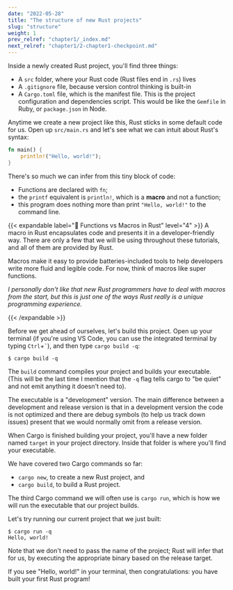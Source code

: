 ```yaml
---
date: "2022-05-28"
title: "The structure of new Rust projects"
slug: "structure"
weight: 1
prev_relref: "chapter1/_index.md"
next_relref: "chapter1/2-chapter1-checkpoint.md"
---
```


Inside a newly created Rust project, you'll find three things:

* A `src` folder, where your Rust code (Rust files end in `.rs`) lives
* A `.gitignore` file, because version control thinking is built-in
* A `Cargo.toml` file, which is the manifest file. This is the project 
configuration and dependencies script. This would be like the `Gemfile` in Ruby, 
or `package.json` in Node.

Anytime we create a new project like this, Rust sticks in some default code for
us. Open up `src/main.rs` and let's see what we can intuit about Rust's syntax:

```rust
fn main() {
    println!("Hello, world!");
}
```

There's so much we can infer from this tiny block of code:
- Functions are declared with `fn`; 
- the `printf` equivalent is `println!`, which is a **macro** and not a 
function; 
- this program does nothing more than print `"Hello, world!"` to the 
command line. 

{{< expandable label="🤔 Functions vs Macros in Rust" level="4" >}}
A macro in Rust encapsulates code and presents it in a developer-friendly way. 
There are only a few that we will be using throughout these tutorials, and all 
of them are provided by Rust. 

Macros make it easy to provide batteries-included tools to help developers 
write more fluid and legible code. For now, think of macros like super 
functions.

_I personally don't like that new Rust programmers have to deal with macros
from the start, but this is just one of the ways Rust really is a unique 
programming experience._

{{< /expandable >}}

Before we get ahead of ourselves, let's build this project. Open up your 
terminal (if you're using VS Code, you can use the integrated terminal by typing
 `Ctrl`+`` ` ``), and then type `cargo build -q`: 

```
$ cargo build -q
```

The `build` command compiles your project and builds your executable. (This will be 
the last time I mention that the `-q` flag tells cargo to "be quiet" and not emit 
anything it doesn't need to). 

The executable is a "development" version. The main difference 
between a development and release version is that in a development version 
the code is not optimized and there are debug symbols (to help us track 
down issues) present that we would normally omit from a release version.

When Cargo is finished building your project, you'll have a new folder 
named `target` in your project directory. Inside that folder is where 
you'll find your executable. 

We have covered two Cargo commands so far: 

* `cargo new`, to create a new Rust project, and
* `cargo build`, to build a Rust project.

The third Cargo command we will often use is `cargo run`, which is how we 
will run the executable that our project builds. 

Let's try running our current project that we just built:

```
$ cargo run -q
Hello, world!
```

Note that we don't need to pass the name of the project; Rust will infer that
for us, by executing the appropriate binary based on the release target.

If you see "Hello, world!" in your terminal, then congratulations: you have 
built your first Rust program!


